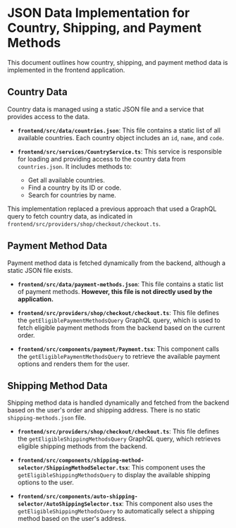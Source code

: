 # JSON Data Implementation for Country, Shipping, and Payment Methods

This document outlines how country, shipping, and payment method data is implemented in the frontend application.

## Country Data

Country data is managed using a static JSON file and a service that provides access to the data.

- **`frontend/src/data/countries.json`**: This file contains a static list of all available countries. Each country object includes an `id`, `name`, and `code`.

- **`frontend/src/services/CountryService.ts`**: This service is responsible for loading and providing access to the country data from `countries.json`. It includes methods to:
  - Get all available countries.
  - Find a country by its ID or code.
  - Search for countries by name.

This implementation replaced a previous approach that used a GraphQL query to fetch country data, as indicated in `frontend/src/providers/shop/checkout/checkout.ts`.

## Payment Method Data

Payment method data is fetched dynamically from the backend, although a static JSON file exists.

- **`frontend/src/data/payment-methods.json`**: This file contains a static list of payment methods. **However, this file is not directly used by the application.**

- **`frontend/src/providers/shop/checkout/checkout.ts`**: This file defines the `getEligiblePaymentMethodsQuery` GraphQL query, which is used to fetch eligible payment methods from the backend based on the current order.

- **`frontend/src/components/payment/Payment.tsx`**: This component calls the `getEligiblePaymentMethodsQuery` to retrieve the available payment options and renders them for the user.

## Shipping Method Data

Shipping method data is handled dynamically and fetched from the backend based on the user's order and shipping address. There is no static `shipping-methods.json` file.

- **`frontend/src/providers/shop/checkout/checkout.ts`**: This file defines the `getEligibleShippingMethodsQuery` GraphQL query, which retrieves eligible shipping methods from the backend.

- **`frontend/src/components/shipping-method-selector/ShippingMethodSelector.tsx`**: This component uses the `getEligibleShippingMethodsQuery` to display the available shipping options to the user.

- **`frontend/src/components/auto-shipping-selector/AutoShippingSelector.tsx`**: This component also uses the `getEligibleShippingMethodsQuery` to automatically select a shipping method based on the user's address.